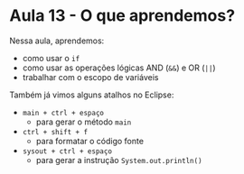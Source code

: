 # Aula 13 - O que aprendemos?

Nessa aula, aprendemos:

- como usar o `if`
- como usar as operações lógicas AND (`&&`) e OR (`||`)
- trabalhar com o escopo de variáveis

Também já vimos alguns atalhos no Eclipse:

- `main + ctrl + espaço`
    - para gerar o método `main`
- `ctrl + shift + f`
    - para formatar o código fonte
- `sysout + ctrl + espaço`
    - para gerar a instrução `System.out.println()`
